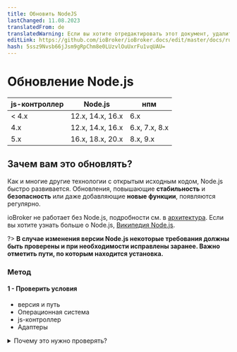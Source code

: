 ```yaml
---
title: Обновить NodeJS
lastChanged: 11.08.2023
translatedFrom: de
translatedWarning: Если вы хотите отредактировать этот документ, удалите поле «translationFrom», в противном случае этот документ будет снова автоматически переведен
editLink: https://github.com/ioBroker/ioBroker.docs/edit/master/docs/ru/install/updatenode.md
hash: 5ssz9Nvsb66jJsm9gRpChm8e0LUzvlOuUxrFu1vqUAU=
---
```

# Обновление Node.js
| js-контроллер | Node.js | нпм |
| ------ | ----------- | ------------- |
| < 4.x | 12.х, 14.х, 16.х | 6.х |
| 4.х | 12.х, 14.х, 16.х | 6.х, 7.х, 8.х |
| 5.х | 16.х, 18.х, 20.х | 8.х, 9.х |

## Зачем вам это обновлять?
Как и многие другие технологии с открытым исходным кодом, Node.js быстро развивается.
Обновления, повышающие **стабильность** и **безопасность** или даже добавляющие **новые функции**, появляются регулярно.

ioBroker не работает без Node.js, подробности см. в [архитектура](https://www.iobroker.net/#de/documentation/basics/architecture.md).
Если вы хотите узнать больше о Node.js, [Википедия Node.js](https://de.wikipedia.org/wiki/Node.js).

?> **В случае изменения версии Node.js некоторые требования должны быть проверены и при необходимости исправлены заранее.
Важно отметить пути, по которым находится установка.**

### Метод
#### 1 - Проверить условия
- версия и путь
- Операционная система
- js-контроллер
- Адаптеры

<details><summary>Почему это нужно проверять?</summary>

- какая версия и, прежде всего, в каком каталоге находится установка

- В среде Raspi часто используются более старые системы, основанные на «Debian jessie» или «Debian wheezy». Для них нет ничего выше Nodejs 10, при необходимости возможно обновление операционной системы.

- Проверить какая версия js-контроллера установлена (также видно на вкладке host в админке).

Для версий **до** js-controller 3.x, пожалуйста, сначала обновите js-controller, если это возможно. Лучше хотя бы на 3.2! Например, на форуме есть этот [Вклад](https://forum.iobroker.net/topic/42385/js-controller-3-2-jetzt-im-stable).

- Чтобы убедиться в отсутствии несовместимостей или проблем после обновления, следует проверить все адаптеры в системе и при необходимости обновить их.

Лучше всего проверить readme адаптера через администратора, в журнале изменений или в GitHub соответствующего адаптера, чтобы увидеть, поддерживают ли установленные версии адаптера запланированную версию Node.js.

</детали>

#### 2 - Создать резервную копию
Прежде чем вносить какие-либо изменения в систему, необходимо создать резервную копию. В зависимости от системы есть разные варианты. Рекомендуется использовать адаптер BackitUp или команду командной строки.
Резервная копия должна быть актуальной, чтобы никакие данные не были потеряны.

#### 3 - Обновление адаптера
Используемые в системе адаптеры должны быть совместимы с новой версией Node.js, при необходимости их необходимо обновить.

#### 4 - Остановить ioBroker
ioBroker останавливается с помощью собственной консольной команды или управления системными службами

#### 5 - Проверить, запущены ли еще процессы
Обычно это завершает все процессы. На всякий случай следует еще раз проверить, действительно ли не запущены никакие процессы (адаптеры, резервные копии). Вы также можете использовать такой инструмент, как «top», чтобы проверить, есть ли еще процессы, начинающиеся с «io». начинать.

#### 6 — Обновление Node.js
Следующим шагом будет обновление Node.js до желаемой новой версии.
Однако обновление отличается в зависимости от установленной операционной системы, см. инструкции

?> Диспетчер пакетов Node, сокращенно `npm`, также обновлен, его может потребоваться сбросить до версии npm v6.x вплоть до js-controller версии 3, в зависимости от используемой версии Node.js. Начиная с js-controller версии 4, также поддерживается npm v8.x/9.x.

#### 7 - Проверить версию и пути
После завершения обновления пути и установленные версии снова проверяются.

#### 8 - Запускаем ioBroker fixer
Поскольку установка Node.js, как было сказано в начале, вносит некоторые изменения в систему, после этого необходимо запустить фиксер ioBroker.
Помимо прочего, это восстанавливает настройки безопасности, необходимые для работы ioBroker, а также проверяет и исправляет все авторизации.

#### 9 - Запустить ioBroker
Некоторые используемые модули JavaScript содержат части, которые необходимо скомпилировать. Этот процесс происходит во время установки.
При компиляции эти модули привязываются к версии Node.js. Поэтому после обновления эти части необходимо перекомпилировать.
Начиная с версии js-контроллера 3.0, делается попытка распознать адаптеры, содержащие такие части, и автоматически провести пересборку.
Этот процесс может занять некоторое время, и затронутые адаптеры могут перезапускаться несколько раз.

<details><summary>Автоматическое восстановление</summary>

ioBroker пытается автоматически обнаружить адаптеры, которые не запускаются из-за необходимости их обновления. Это работает таким образом, что типичные сообщения об ошибках распознаются, и ioBroker пытается обновить их соответствующим образом. Сначала выполняется «пересборка» затронутого адаптера, если это не помогает, обновляются зависимости адаптера. Поэтому возможно, что адаптер перезапустится несколько раз. Пожалуйста, будьте терпеливы здесь! Становится активным только тогда, когда адаптер остается красным, а в журнале указано, что перестроение не сработало!

</детали>

<details><summary>Ручное восстановление</summary>

Если автоматическая пересборка не сработала, ее можно выполнить вручную, см. Устранение неполадок.

</детали>

<details><summary>Особые случаи (например, последовательный порт)</summary>

К сожалению, есть особые случаи, когда вышеуказанные параметры также не выполняют перестроение, одним из которых является последовательный порт.

Лог может выглядеть так (даже после всех попыток ребилда).

<details><summary>БРЕВНО</summary>

![БРЕВНО](../../de/install/media/Log-Update_NodeJS.jpg)

</детали>

Есть и другие сообщения об ошибках, но все они сводятся к одному и тому же.
Самый простой вариант — вручную перестроить в **правильный** каталог.
В этом случае ищите каталог с «привязками» — выше это */opt/iobroker/node_modules/serialport/node_modules/bindings ...* в более новых версиях это также может быть что-то вроде */opt/iobroker/node_modules/serialport /node_modules /@serialport/bindings*.

Затем переключитесь в этот каталог и выполните `npm install --production`. Затем снова перезапустите адаптер.

Другой случай - адаптеры с модулем холста (возможно, echarts или Mihome-vacuum), где могут быть проблемы.

</детали>

## Руководство по Debian/Ubuntu
#### 1 - Проверить версию и путь
```
which nodejs node npm && nodejs -v && node -v && npm -v
```

- Выход

```
/usr/bin/nodejs
/usr/bin/node
/usr/bin/npm
v14.18.3
v14.18.3
6.14.15
```

#### 2 - Резервное копирование
```
iobroker backup
```

- альтернативные [возможности](https://www.iobroker.net/#de/documentation/config/backup.md)

#### 3 - Обновление адаптера
- Инструкции можно найти в разделе [Управление адаптерами](https://www.iobroker.net/#de/documentation/tutorial/adapter.md)

#### 4 - Остановить ioBroker
```
iobroker stop
```

#### 5 - Проверить процессы ioBroker
```
ps aux | grep 'io\|PID'
```

- и

```
ps aux | grep 'backup\|PID'

```

- если процессы все еще запущены

```
sudo kill -9 <ProzessID>
```

#### 6 - Обновление Node.JS
- Подробная информация о [Node.Js] (https://github.com/nodesource/distributions#installation-instructions)

```
curl -sL https://deb.nodesource.com/setup_18.x | sudo -E bash -
sudo apt install -y nodejs
```

- Для других версий Node.js просто замените 18 в URL-адресе другим номером версии.

!> По состоянию на март 2023 года для ioBroker рекомендуется версия 18 Node.js!

!> Нельзя использовать нечетные версии Node.js.

#### 7 - Проверить версию/путь
```
which nodejs node npm && nodejs -v && node -v && npm -v
```

#### 8 - Запустить iobroker fixer
```
iobroker fix
```

#### 9 - Запустить ioBroker
```
 iobroker start
 ```

## Инструкции для Windows
#### 1 - Проверить версию (клавиша Windows + R)
```
cmd.exe /C node -v & pause
```

#### 2 - Резервное копирование
```
iobroker backup
```

- альтернативные [возможности](https://www.iobroker.net/#de/documentation/config/backup.md)

#### 3 - Обновление адаптера
- Инструкции можно найти в разделе [Управление адаптерами](https://www.iobroker.net/#de/documentation/tutorial/adapter.md)

#### 4- Резервное копирование папки:
```
C:\Program Files\iobroker\deinhostname\nodejs
```

#### 5 - остановить iobroker
```
iobroker stop
```

#### 6 — Обновление Node.js
- Загрузите [Node.js](https://nodejs.org) в виде архива, а не в виде файла MSI.
- Разархивируйте загрузку и скопируйте всю папку поверх существующей папки:

```
C:\Program Files\iobroker\deinhostname\nodejs
```

- Скопируйте файл **nodevars.bat** из резервной копии обратно в папку:

```
C:\Program Files\iobroker\deinhostname\nodejs
```

#### 7 - Проверить версию
```
cmd.exe /C node -v & pause
```

#### 8 - Запустить iobroker fixer
```
iobroker fix
```

#### 9 - Запустить ioBroker
```
iobroker start
```

## Инструкции для Докера
- Node.js обычно выполняется путем обновления контейнера до новой версии [образа Docker] (https://hub.docker.com/r/buanet/iobroker/tags).
- Подробную процедуру и дополнительные сведения о контейнере iobroker можно найти на [buanet](https://smarthome.buanet.de/2020/10/iobroker-docker-container-updates-upgrades/).

## Поиск неисправностей
### Ручное восстановление
- Для этого есть

```
iobroker rebuild <adaptername>
```

- если этого недостаточно

```
iobroker rebuild <adaptername> --install
```

- просто запустите его вручную в оболочке. В идеале все должно делаться автоматически.

?> Пока контроллер js ниже версии 4, [ioBroker фиксер](https://www.iobroker.net/#de/documentation/install/linux.md) также должен выполняться с обновлением Node.js в основной версии.
С будущим js-контроллером версии 4 перестроения выполняются полностью автоматически.
После этого ручное восстановление больше не поддерживается.